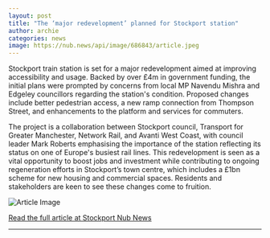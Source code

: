 ```yaml
---
layout: post
title: "The ‘major redevelopment’ planned for Stockport station"
author: archie
categories: news
image: https://nub.news/api/image/686843/article.jpeg
---
```

Stockport train station is set for a major redevelopment aimed at improving accessibility and usage. Backed by over £4m in government funding, the initial plans were prompted by concerns from local MP Navendu Mishra and Edgeley councillors regarding the station's condition. Proposed changes include better pedestrian access, a new ramp connection from Thompson Street, and enhancements to the platform and services for commuters. 

The project is a collaboration between Stockport council, Transport for Greater Manchester, Network Rail, and Avanti West Coast, with council leader Mark Roberts emphasising the importance of the station reflecting its status on one of Europe's busiest rail lines. This redevelopment is seen as a vital opportunity to boost jobs and investment while contributing to ongoing regeneration efforts in Stockport’s town centre, which includes a £1bn scheme for new housing and commercial spaces. Residents and stakeholders are keen to see these changes come to fruition.

![Article Image](https://nub.news/api/image/686843/article.jpeg)

[Read the full article at Stockport Nub News](https://stockport.nub.news/news/local-news/the-major-redevelopment-planned-for-stockport-station-270319)

---
